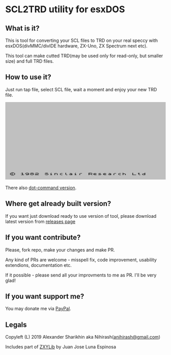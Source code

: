 # SCL2TRD utility for esxDOS

## What is it?

This is tool for converting your SCL files to TRD on your real speccy with esxDOS(divMMC/divIDE hardware, ZX-Uno, ZX Spectrum next etc).

This tool can make cutted TRD(may be used only for read-only, but smaller size) and full TRD files.  

## How to use it?

Just run tap file, select SCL file, wait a moment and enjoy your new TRD file.

![Demo](doc/usage.gif?raw=true "Demo")

There also [dot-command version](https://github.com/nihirash/esxdos-scl2trd-dot).

## Where get already built version?

If you want just download ready to use version of tool, please download latest version from [releases page](https://github.com/nihirash/esxdos-scl2trd/releases)

## If you want contribute?

Please, fork repo, make your changes and make PR.

Any kind of PRs are welcome - misspell fix, code improvement, usability extendions, documentation etc.

If it possible - please send all your improvments to me as PR. I'll be very glad!

## If you want support me?

You may donate me via [PayPal](https://www.paypal.me/pinport).  

## Legals

Copyleft (L) 2019 Alexander Sharikhin aka Nihirash(anihirash@gmail.com)

Includes part of [ZXYLib](https://github.com/yomboprime/ZXYLib) by Juan Jose Luna Espinosa 